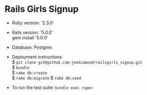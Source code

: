 # Rails Girls Signup

* Ruby version: '2.3.0'

* Rails version: '5.0.0'  
gem install '5.0.0'

* Database: Postgres

* Deployment instructions  
$ `git clone git@github.com:jendiamond/railsgirls_signup.git`  
$ `bundle`  
$ `rake db:create`  
$ `rake db:migrate`
$ `rake db:seed`

* To run the test suite: `bundle exec rspec`
